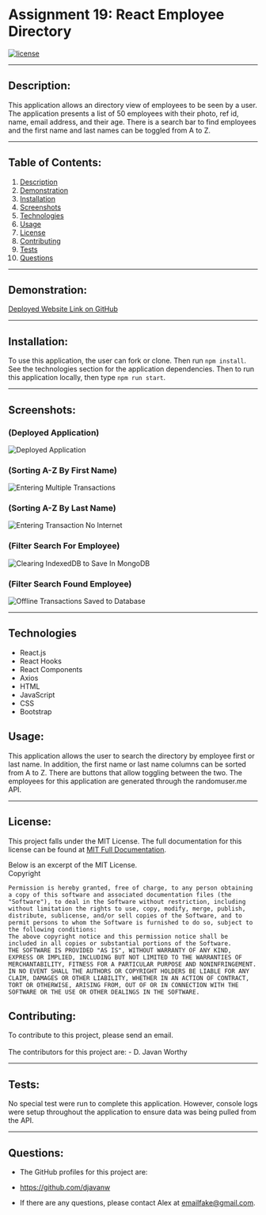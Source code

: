 # Assignment 19:  React Employee Directory

  [![license](https://img.shields.io/badge/license-MIT-blue.svg)](https://choosealicense.com/licenses/mit/)

***

  ## Description:
  This application allows an directory view of employees to be seen by a user. The application presents a list of 50 employees with their photo, ref id, name, email address, and their age.  There is a search bar to find employees and the first name and last names can be toggled from A to Z.    
   
***
  ## Table of Contents:
  1.  [Description](#description)
  2.  [Demonstration](#demonstration)
  3.  [Installation](#installation)
  4.  [Screenshots](#screenshots)
  5.  [Technologies](#technologies)
  6.  [Usage](#usage)
  7.  [License](#license)
  8.  [Contributing](#contributing)
  9.  [Tests](#tests)
  10.  [Questions](#questions)

***
  ## Demonstration:
  [Deployed Website Link on GitHub](https://djavanw.github.io/react_employee_directory/)

***
  ## Installation:
  To use this application, the user can fork or clone.  Then run `npm install`. See the technologies section for the application dependencies.  Then to run this application locally, then type `npm run start`.  

***
  ## Screenshots:
  ### (Deployed Application)
  ![Deployed Application](./public/images/employee_directory_deployed.jpeg)

  ### (Sorting A-Z By First Name)
  ![Entering Multiple Transactions](./public/images/sort_by_first_name.jpeg)

  ### (Sorting A-Z By Last Name)
  ![Entering Transaction No Internet](./public/images/sort_by_last_name.jpeg)

  ### (Filter Search For Employee)
  ![Clearing IndexedDB to Save In MongoDB](./public/images/filter_search_for_employee_joy.jpeg)

  ### (Filter Search Found Employee)
  ![Offline Transactions Saved to Database](./public/images/found_employee_joy.jpeg)

***
  ## Technologies
  - React.js
  - React Hooks
  - React Components
  - Axios
  - HTML
  - JavaScript
  - CSS
  - Bootstrap
 

  ## Usage:
  This application allows the user to search the directory by employee first or last name.  In addition, the first name or last name columns can be sorted from A to Z.  There are buttons that allow toggling between the two.  The employees for this application are generated through the randomuser.me API.   
   
***
  ## License:
  This project falls under the MIT License.  The full documentation for this license can be found at [MIT Full Documentation](https://choosealicense.com/licenses/mit).

  Below is an excerpt of the MIT License.
  <br>
  Copyright <YEAR> <COPYRIGHT HOLDER>
    
    Permission is hereby granted, free of charge, to any person obtaining a copy of this software and associated documentation files (the "Software"), to deal in the Software without restriction, including without limitation the rights to use, copy, modify, merge, publish, distribute, sublicense, and/or sell copies of the Software, and to permit persons to whom the Software is furnished to do so, subject to the following conditions:
    The above copyright notice and this permission notice shall be included in all copies or substantial portions of the Software.
    THE SOFTWARE IS PROVIDED "AS IS", WITHOUT WARRANTY OF ANY KIND, EXPRESS OR IMPLIED, INCLUDING BUT NOT LIMITED TO THE WARRANTIES OF MERCHANTABILITY, FITNESS FOR A PARTICULAR PURPOSE AND NONINFRINGEMENT. IN NO EVENT SHALL THE AUTHORS OR COPYRIGHT HOLDERS BE LIABLE FOR ANY CLAIM, DAMAGES OR OTHER LIABILITY, WHETHER IN AN ACTION OF CONTRACT, TORT OR OTHERWISE, ARISING FROM, OUT OF OR IN CONNECTION WITH THE SOFTWARE OR THE USE OR OTHER DEALINGS IN THE SOFTWARE.

  ## Contributing:
  To contribute to this project, please send an email.  
  <br>
  The contributors for this project are:
    - D. Javan Worthy

***
  ## Tests:
  No special test were run to complete this application.  However, console logs were setup throughout the application to ensure data was being pulled from the API.  

***
  ## Questions:
  - The GitHub profiles for this project are:
   - https://github.com/djavanw
 
  - If there are any questions, please contact Alex at emailfake@gmail.com.